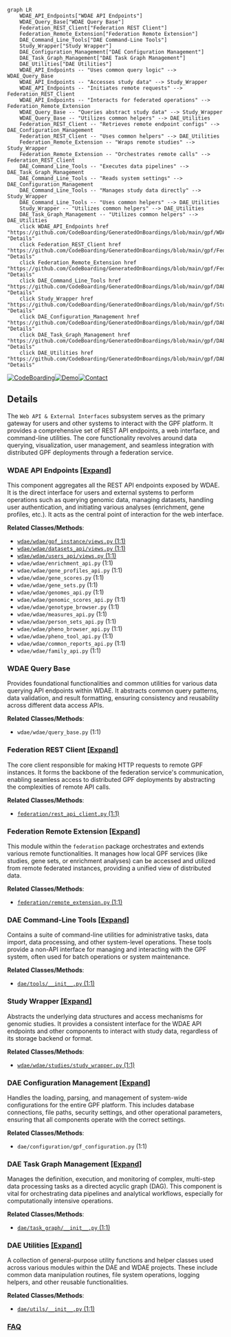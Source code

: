 ```mermaid
graph LR
    WDAE_API_Endpoints["WDAE API Endpoints"]
    WDAE_Query_Base["WDAE Query Base"]
    Federation_REST_Client["Federation REST Client"]
    Federation_Remote_Extension["Federation Remote Extension"]
    DAE_Command_Line_Tools["DAE Command-Line Tools"]
    Study_Wrapper["Study Wrapper"]
    DAE_Configuration_Management["DAE Configuration Management"]
    DAE_Task_Graph_Management["DAE Task Graph Management"]
    DAE_Utilities["DAE Utilities"]
    WDAE_API_Endpoints -- "Uses common query logic" --> WDAE_Query_Base
    WDAE_API_Endpoints -- "Accesses study data" --> Study_Wrapper
    WDAE_API_Endpoints -- "Initiates remote requests" --> Federation_REST_Client
    WDAE_API_Endpoints -- "Interacts for federated operations" --> Federation_Remote_Extension
    WDAE_Query_Base -- "Queries abstract study data" --> Study_Wrapper
    WDAE_Query_Base -- "Utilizes common helpers" --> DAE_Utilities
    Federation_REST_Client -- "Retrieves remote endpoint configs" --> DAE_Configuration_Management
    Federation_REST_Client -- "Uses common helpers" --> DAE_Utilities
    Federation_Remote_Extension -- "Wraps remote studies" --> Study_Wrapper
    Federation_Remote_Extension -- "Orchestrates remote calls" --> Federation_REST_Client
    DAE_Command_Line_Tools -- "Executes data pipelines" --> DAE_Task_Graph_Management
    DAE_Command_Line_Tools -- "Reads system settings" --> DAE_Configuration_Management
    DAE_Command_Line_Tools -- "Manages study data directly" --> Study_Wrapper
    DAE_Command_Line_Tools -- "Uses common helpers" --> DAE_Utilities
    Study_Wrapper -- "Utilizes common helpers" --> DAE_Utilities
    DAE_Task_Graph_Management -- "Utilizes common helpers" --> DAE_Utilities
    click WDAE_API_Endpoints href "https://github.com/CodeBoarding/GeneratedOnBoardings/blob/main/gpf/WDAE_API_Endpoints.md" "Details"
    click Federation_REST_Client href "https://github.com/CodeBoarding/GeneratedOnBoardings/blob/main/gpf/Federation_REST_Client.md" "Details"
    click Federation_Remote_Extension href "https://github.com/CodeBoarding/GeneratedOnBoardings/blob/main/gpf/Federation_Remote_Extension.md" "Details"
    click DAE_Command_Line_Tools href "https://github.com/CodeBoarding/GeneratedOnBoardings/blob/main/gpf/DAE_Command_Line_Tools.md" "Details"
    click Study_Wrapper href "https://github.com/CodeBoarding/GeneratedOnBoardings/blob/main/gpf/Study_Wrapper.md" "Details"
    click DAE_Configuration_Management href "https://github.com/CodeBoarding/GeneratedOnBoardings/blob/main/gpf/DAE_Configuration_Management.md" "Details"
    click DAE_Task_Graph_Management href "https://github.com/CodeBoarding/GeneratedOnBoardings/blob/main/gpf/DAE_Task_Graph_Management.md" "Details"
    click DAE_Utilities href "https://github.com/CodeBoarding/GeneratedOnBoardings/blob/main/gpf/DAE_Utilities.md" "Details"
```

[![CodeBoarding](https://img.shields.io/badge/Generated%20by-CodeBoarding-9cf?style=flat-square)](https://github.com/CodeBoarding/CodeBoarding)[![Demo](https://img.shields.io/badge/Try%20our-Demo-blue?style=flat-square)](https://www.codeboarding.org/demo)[![Contact](https://img.shields.io/badge/Contact%20us%20-%20contact@codeboarding.org-lightgrey?style=flat-square)](mailto:contact@codeboarding.org)

## Details

The `Web API & External Interfaces` subsystem serves as the primary gateway for users and other systems to interact with the GPF platform. It provides a comprehensive set of REST API endpoints, a web interface, and command-line utilities. The core functionality revolves around data querying, visualization, user management, and seamless integration with distributed GPF deployments through a federation service.

### WDAE API Endpoints [[Expand]](./WDAE_API_Endpoints.md)
This component aggregates all the REST API endpoints exposed by WDAE. It is the direct interface for users and external systems to perform operations such as querying genomic data, managing datasets, handling user authentication, and initiating various analyses (enrichment, gene profiles, etc.). It acts as the central point of interaction for the web interface.


**Related Classes/Methods**:

- <a href="https://github.com/iossifovlab/gpf/wdae/wdae/gpf_instance/views.py#L1-L1" target="_blank" rel="noopener noreferrer">`wdae/wdae/gpf_instance/views.py` (1:1)</a>
- <a href="https://github.com/iossifovlab/gpf/wdae/wdae/datasets_api/views.py#L1-L1" target="_blank" rel="noopener noreferrer">`wdae/wdae/datasets_api/views.py` (1:1)</a>
- <a href="https://github.com/iossifovlab/gpf/wdae/wdae/users_api/views.py#L1-L1" target="_blank" rel="noopener noreferrer">`wdae/wdae/users_api/views.py` (1:1)</a>
- `wdae/wdae/enrichment_api.py` (1:1)
- `wdae/wdae/gene_profiles_api.py` (1:1)
- `wdae/wdae/gene_scores.py` (1:1)
- `wdae/wdae/gene_sets.py` (1:1)
- `wdae/wdae/genomes_api.py` (1:1)
- `wdae/wdae/genomic_scores_api.py` (1:1)
- `wdae/wdae/genotype_browser.py` (1:1)
- `wdae/wdae/measures_api.py` (1:1)
- `wdae/wdae/person_sets_api.py` (1:1)
- `wdae/wdae/pheno_browser_api.py` (1:1)
- `wdae/wdae/pheno_tool_api.py` (1:1)
- `wdae/wdae/common_reports_api.py` (1:1)
- `wdae/wdae/family_api.py` (1:1)


### WDAE Query Base
Provides foundational functionalities and common utilities for various data querying API endpoints within WDAE. It abstracts common query patterns, data validation, and result formatting, ensuring consistency and reusability across different data access APIs.


**Related Classes/Methods**:

- `wdae/wdae/query_base.py` (1:1)


### Federation REST Client [[Expand]](./Federation_REST_Client.md)
The core client responsible for making HTTP requests to remote GPF instances. It forms the backbone of the federation service's communication, enabling seamless access to distributed GPF deployments by abstracting the complexities of remote API calls.


**Related Classes/Methods**:

- <a href="https://github.com/iossifovlab/gpf/federation/federation/rest_api_client.py#L1-L1" target="_blank" rel="noopener noreferrer">`federation/rest_api_client.py` (1:1)</a>


### Federation Remote Extension [[Expand]](./Federation_Remote_Extension.md)
This module within the `federation` package orchestrates and extends various remote functionalities. It manages how local GPF services (like studies, gene sets, or enrichment analyses) can be accessed and utilized from remote federated instances, providing a unified view of distributed data.


**Related Classes/Methods**:

- <a href="https://github.com/iossifovlab/gpf/federation/federation/remote_extension.py#L1-L1" target="_blank" rel="noopener noreferrer">`federation/remote_extension.py` (1:1)</a>


### DAE Command-Line Tools [[Expand]](./DAE_Command_Line_Tools.md)
Contains a suite of command-line utilities for administrative tasks, data import, data processing, and other system-level operations. These tools provide a non-API interface for managing and interacting with the GPF system, often used for batch operations or system maintenance.


**Related Classes/Methods**:

- <a href="https://github.com/iossifovlab/gpf/dae/dae/tools/__init__.py#L1-L1" target="_blank" rel="noopener noreferrer">`dae/tools/__init__.py` (1:1)</a>


### Study Wrapper [[Expand]](./Study_Wrapper.md)
Abstracts the underlying data structures and access mechanisms for genomic studies. It provides a consistent interface for the WDAE API endpoints and other components to interact with study data, regardless of its storage backend or format.


**Related Classes/Methods**:

- <a href="https://github.com/iossifovlab/gpf/wdae/wdae/studies/study_wrapper.py#L1-L1" target="_blank" rel="noopener noreferrer">`wdae/wdae/studies/study_wrapper.py` (1:1)</a>


### DAE Configuration Management [[Expand]](./DAE_Configuration_Management.md)
Handles the loading, parsing, and management of system-wide configurations for the entire GPF platform. This includes database connections, file paths, security settings, and other operational parameters, ensuring that all components operate with the correct settings.


**Related Classes/Methods**:

- `dae/configuration/gpf_configuration.py` (1:1)


### DAE Task Graph Management [[Expand]](./DAE_Task_Graph_Management.md)
Manages the definition, execution, and monitoring of complex, multi-step data processing tasks as a directed acyclic graph (DAG). This component is vital for orchestrating data pipelines and analytical workflows, especially for computationally intensive operations.


**Related Classes/Methods**:

- <a href="https://github.com/iossifovlab/gpf/dae/dae/task_graph/__init__.py#L1-L1" target="_blank" rel="noopener noreferrer">`dae/task_graph/__init__.py` (1:1)</a>


### DAE Utilities [[Expand]](./DAE_Utilities.md)
A collection of general-purpose utility functions and helper classes used across various modules within the DAE and WDAE projects. These include common data manipulation routines, file system operations, logging helpers, and other reusable functionalities.


**Related Classes/Methods**:

- <a href="https://github.com/iossifovlab/gpf/dae/dae/utils/__init__.py#L1-L1" target="_blank" rel="noopener noreferrer">`dae/utils/__init__.py` (1:1)</a>




### [FAQ](https://github.com/CodeBoarding/GeneratedOnBoardings/tree/main?tab=readme-ov-file#faq)